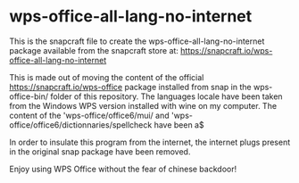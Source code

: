 # wps-office-all-lang-no-internet

This is the snapcraft file to create the wps-office-all-lang-no-internet package available from the snapcraft store at:
https://snapcraft.io/wps-office-all-lang-no-internet

This is made out of moving the content of the official https://snapcraft.io/wps-office package installed from snap in the wps-office-bin/ folder of this repository.
The languages locale have been taken from the Windows WPS version installed with wine on my computer. The content of the 'wps-office/office6/mui/ and 'wps-office/office6/dictionnaries/spellcheck have been a$

In order to insulate this program from the internet, the internet plugs present in the original snap package have been removed.

Enjoy using WPS Office without the fear of chinese backdoor!
